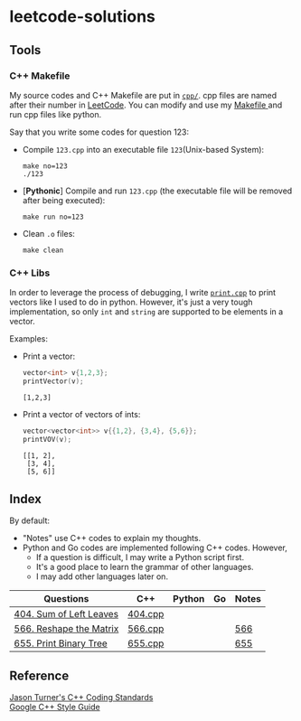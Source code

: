# leetcode-solutions

## Tools
### C++ Makefile
My source codes and C++ Makefile are put in [`cpp/`](cpp). cpp files are named after their number in [LeetCode](https://leetcode.com/). You can modify and use my [Makefile ](cpp/Makefile) and run cpp files like python.

Say that you write some codes for question 123:

- Compile `123.cpp` into an executable file `123`(Unix-based System):
    ```
    make no=123
    ./123
    ```
- [**Pythonic**] Compile and run `123.cpp` (the executable file will be removed after being executed):
    ```
    make run no=123
    ```
- Clean `.o` files:
    ```
    make clean
    ```

### C++ Libs
In order to leverage the process of debugging, I write [`print.cpp`](cpp/print.cpp) to print vectors like I used to do in python. However, it's just a very tough implementation, so only `int` and `string` are supported to be elements in a vector.

Examples:

- Print a vector:
    ```cpp
    vector<int> v{1,2,3};
    printVector(v);
    ```
    ```
    [1,2,3]
    ```

- Print a vector of vectors of ints:
    ```cpp
    vector<vector<int>> v{{1,2}, {3,4}, {5,6}};
    printVOV(v);
    ```
    ```
    [[1, 2],
     [3, 4],
     [5, 6]]
    ```

## Index
By default:
- "Notes" use C++ codes to explain my thoughts.
- Python and Go codes are implemented following C++ codes. However,
    - If a question is difficult, I may write a Python script first.
    - It's a good place to learn the grammar of other languages.
    - I may add other languages later on.


|Questions|C++|Python|Go|Notes|
|--|--|--|--|--|
|[404. Sum of Left Leaves](https://leetcode.com/problems/sum-of-left-leaves/description/)|[404.cpp](cpp/404.cpp)|||[]()|
|[566. Reshape the Matrix](https://leetcode.com/problems/reshape-the-matrix/description/)|[566.cpp](cpp/566.cpp)|||[566](notes/566.md)|
|[655. Print Binary Tree](https://leetcode.com/problems/print-binary-tree/description/)|[655.cpp](cpp/655.cpp)|||[655](notes/655.md)|


## Reference
[Jason Turner's C++ Coding Standards](https://gist.github.com/lefticus/10191322)  
[Google C++ Style Guide](https://google.github.io/styleguide/cppguide.html)  